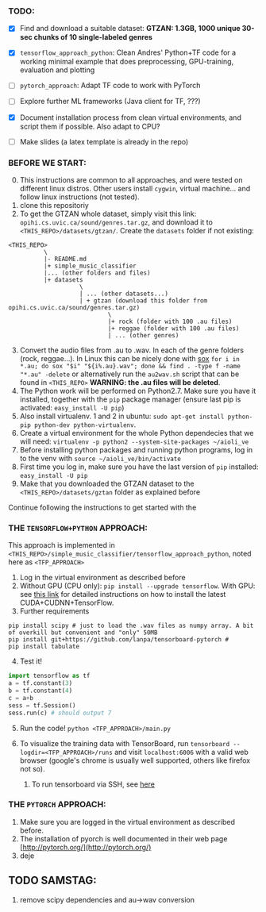 ### TODO:
  - [x] Find and download a suitable dataset: **GTZAN: 1.3GB, 1000 unique 30-sec chunks of 10 single-labeled genres**
  - [x] `tensorflow_approach_python`: Clean Andres' Python+TF code for a working minimal example that does preprocessing, GPU-training, evaluation and plotting
  - [ ] `pytorch_approach`: Adapt TF code to work with PyTorch
  - [ ] Explore further ML frameworks (Java client for TF, ???)
  - [x] Document installation process from clean virtual environments, and script them if possible. Also adapt to CPU?
  - [ ] Make slides (a latex template is already in the repo)


### BEFORE WE START:

0. This instructions are common to all approaches, and were tested on different linux distros. Other users install `cygwin`, virtual machine... and follow linux instructions (not tested).
1. clone this repositoriy
2. To get the GTZAN whole dataset, simply visit this link: `opihi.cs.uvic.ca/sound/genres.tar.gz`, and download it to `<THIS_REPO>/datasets/gtzan/`. Create the `datasets` folder if not existing:

```
<THIS_REPO>
          \
          |- README.md
          |+ simple_music_classifier
          |... (other folders and files)
          |+ datasets
                    \
                    | ... (other datasets...)
                    | + gtzan (download this folder from opihi.cs.uvic.ca/sound/genres.tar.gz)
                            \ 
                            |+ rock (folder with 100 .au files)
                            |+ reggae (folder with 100 .au files)
                            | ... (other genres)

```
3. Convert the audio files from .au to .wav. In each of the genre folders (rock, reggae...). In Linux this can be nicely done with [sox](https://ubuntuforums.org/showthread.php?t=1577560) `for i in *.au; do sox "$i" "${i%.au}.wav"; done && find . -type f -name "*.au" -delete` or alternatively run the `au2wav.sh` script that can be found in `<THIS_REPO>` **WARNING: the .au files will be deleted**.
4. The Python work will be performed on Python2.7. Make sure you have it installed, together with the `pip` package manager (ensure last pip is activated: `easy_install -U pip`)
5. Also install virtualenv. 1 and 2 in ubuntu: `sudo apt-get install python-pip python-dev python-virtualenv`.
6. Create a virtual environment for the whole Python dependecies that we will need: `virtualenv -p python2 --system-site-packages ~/aioli_ve`
7. Before installing python packages and running python programs, log in to the venv with `source ~/aioli_ve/bin/activate`
8. First time you log in, make sure you have the last version of `pip` installed: `easy_install -U pip`
9. Make that you downloaded the GTZAN dataset to the `<THIS_REPO>/datasets/gztan` folder as explained before

Continue following the instructions to get started with the 

### THE `TENSORFLOW+PYTHON` APPROACH:

This approach is implemented in `<THIS_REPO>/simple_music_classifier/tensorflow_approach_python`, noted here as `<TFP_APPROACH>`

1. Log in the virtual environment as described before
2. Without GPU (CPU only): `pip install --upgrade tensorflow`. With GPU: see [this link](https://stackoverflow.com/a/47503155/4511978) for detailed instructions on how to install the latest CUDA+CUDNN+TensorFlow.
3. Further requirements
```
pip install scipy # just to load the .wav files as numpy array. A bit of overkill but convenient and "only" 50MB
pip install git+https://github.com/lanpa/tensorboard-pytorch # 
pip install tabulate
```
4. Test it!
```python
import tensorflow as tf
a = tf.constant(3)
b = tf.constant(4)
c = a+b
sess = tf.Session()
sess.run(c) # should output 7
```
5. Run the code! `python <TFP_APPROACH>/main.py`

6. To visualize the training data with TensorBoard, run `tensorboard --logdir=<TFP_APPROACH>/runs` and visit `localhost:6006` with a valid web browser (google's chrome is usually well supported, others like firefox not so).
   1. To run tensorboard via SSH, see [here](https://stackoverflow.com/a/45024736)

### THE `PYTORCH` APPROACH:

1. Make sure you are logged in the virtual environment as described before.
2. The installation of pyorch is well documented in their web page [http://pytorch.org/](http://pytorch.org/)
3. deje


## TODO SAMSTAG:
1. remove scipy dependencies and au->wav conversion
